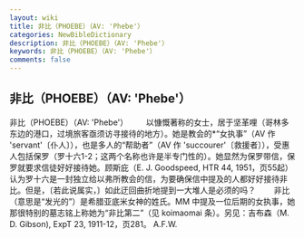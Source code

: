 ```yaml
---
layout: wiki
title: 非比（PHOEBE）（AV: 'Phebe'）
categories: NewBibleDictionary
description: 非比（PHOEBE）（AV: 'Phebe'）
keywords: 非比（PHOEBE）（AV: 'Phebe'）
comments: false
---
```


## 非比（PHOEBE）（AV: 'Phebe'）



非比（PHOEBE）（AV: 'Phebe'）
　　以慷慨著称的女士，居于坚革哩（哥林多东边的港口，过境旅客亟须访寻接待的地方）。她是教会的*“女执事”（AV 作 'servant'〔仆人〕），也是多人的“帮助者”（AV 作 'succourer'〔救援者〕），受惠人包括保罗（罗十六1-2；这两个名称也许是半专门性的）。她显然为保罗带信，保罗就要求信徒好好接待她。顾斯庇（E. J. Goodspeed, HTR 44, 1951，页55起）认为罗十六是一封独立给以弗所教会的信，为要确保信中提及的人都好好接待非比。但是，〔若此说属实，〕如此迂回曲折地提到一大堆人是必须的吗？
　　非比（意思是“发光的”）是希腊亚底米女神的姓氏。MM
中提及一位后期的女执事，她那很特别的墓志铭上称她为“非比第二”（见 koimaomai 条）。另见：吉布森（M. D. Gibson), ExpT 23,
1911-12，页281。
A.F.W.




